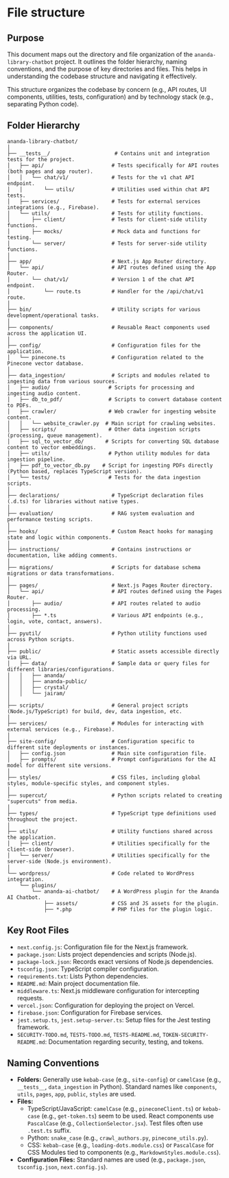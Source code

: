 # File structure

## Purpose

This document maps out the directory and file organization of the `ananda-library-chatbot` project. It outlines the
folder hierarchy, naming conventions, and the purpose of key directories and files. This helps in understanding the
codebase structure and navigating it effectively.

This structure organizes the codebase by concern (e.g., API routes, UI components, utilities, tests, configuration) and
by technology stack (e.g., separating Python code).

## Folder Hierarchy

```plaintext
ananda-library-chatbot/
│
├── __tests__/                     # Contains unit and integration tests for the project.
│   ├── api/                      # Tests specifically for API routes (both pages and app router).
│   │   └── chat/v1/              # Tests for the v1 chat API endpoint.
│   │       └── utils/            # Utilities used within chat API tests.
│   ├── services/                 # Tests for external services integrations (e.g., Firebase).
│   └── utils/                    # Tests for utility functions.
│       ├── client/               # Tests for client-side utility functions.
│       ├── mocks/                # Mock data and functions for testing.
│       └── server/               # Tests for server-side utility functions.
│
├── app/                          # Next.js App Router directory.
│   └── api/                      # API routes defined using the App Router.
│       └── chat/v1/              # Version 1 of the chat API endpoint.
│           └── route.ts          # Handler for the /api/chat/v1 route.
│
├── bin/                          # Utility scripts for various development/operational tasks.
│
├── components/                   # Reusable React components used across the application UI.
│
├── config/                       # Configuration files for the application.
│   └── pinecone.ts               # Configuration related to the Pinecone vector database.
│
├── data_ingestion/               # Scripts and modules related to ingesting data from various sources.
│   ├── audio/                   # Scripts for processing and ingesting audio content.
│   ├── db_to_pdf/               # Scripts to convert database content to PDFs.
│   ├── crawler/                 # Web crawler for ingesting website content.
│   │   └── website_crawler.py  # Main script for crawling websites.
│   ├── scripts/                 # Other data ingestion scripts (processing, queue management).
│   ├── sql_to_vector_db/       # Scripts for converting SQL database content to vector embeddings.
│   ├── utils/                   # Python utility modules for data ingestion pipeline.
│   ├── pdf_to_vector_db.py    # Script for ingesting PDFs directly (Python based, replaces TypeScript version).
│   └── tests/                   # Tests for the data ingestion scripts.
│
├── declarations/                 # TypeScript declaration files (.d.ts) for libraries without native types.
│
├── evaluation/                   # RAG system evaluation and performance testing scripts.
│
├── hooks/                        # Custom React hooks for managing state and logic within components.
│
├── instructions/                 # Contains instructions or documentation, like adding comments.
│
├── migrations/                   # Scripts for database schema migrations or data transformations.
│
├── pages/                        # Next.js Pages Router directory.
│   └── api/                      # API routes defined using the Pages Router.
│       ├── audio/                # API routes related to audio processing.
│       ├── *.ts                  # Various API endpoints (e.g., login, vote, contact, answers).
│
├── pyutil/                       # Python utility functions used across Python scripts.
│
├── public/                       # Static assets accessible directly via URL.
│   ├── data/                     # Sample data or query files for different libraries/configurations.
│   │   ├── ananda/
│   │   ├── ananda-public/
│   │   ├── crystal/
│   │   └── jairam/
│
├── scripts/                      # General project scripts (Node.js/TypeScript) for build, dev, data ingestion, etc.
│
├── services/                     # Modules for interacting with external services (e.g., Firebase).
│
├── site-config/                  # Configuration specific to different site deployments or instances.
│   ├── config.json               # Main site configuration file.
│   ├── prompts/                  # Prompt configurations for the AI model for different site versions.
│
├── styles/                       # CSS files, including global styles, module-specific styles, and component styles.
│
├── supercut/                     # Python scripts related to creating "supercuts" from media.
│
├── types/                        # TypeScript type definitions used throughout the project.
│
├── utils/                        # Utility functions shared across the application.
│   ├── client/                   # Utilities specifically for the client-side (browser).
│   └── server/                   # Utilities specifically for the server-side (Node.js environment).
│
└── wordpress/                    # Code related to WordPress integration.
    └── plugins/
        └── ananda-ai-chatbot/    # A WordPress plugin for the Ananda AI Chatbot.
            ├── assets/           # CSS and JS assets for the plugin.
            ├── *.php             # PHP files for the plugin logic.
```

## Key Root Files

- `next.config.js`: Configuration file for the Next.js framework.
- `package.json`: Lists project dependencies and scripts (Node.js).
- `package-lock.json`: Records exact versions of Node.js dependencies.
- `tsconfig.json`: TypeScript compiler configuration.
- `requirements.txt`: Lists Python dependencies.
- `README.md`: Main project documentation file.
- `middleware.ts`: Next.js middleware configuration for intercepting requests.
- `vercel.json`: Configuration for deploying the project on Vercel.
- `firebase.json`: Configuration for Firebase services.
- `jest.setup.ts`, `jest.setup-server.ts`: Setup files for the Jest testing framework.
- `SECURITY-TODO.md`, `TESTS-TODO.md`, `TESTS-README.md`, `TOKEN-SECURITY-README.md`: Documentation regarding security,
  testing, and tokens.

## Naming Conventions

- **Folders:** Generally use `kebab-case` (e.g., `site-config`) or `camelCase` (e.g., `__tests__`, `data_ingestion` in
  Python). Standard names like `components`, `utils`, `pages`, `app`, `public`, `styles` are used.
- **Files:**
  - TypeScript/JavaScript: `camelCase` (e.g., `pineconeClient.ts`) or `kebab-case` (e.g., `get-token.ts`) seem to be
    used. React components use `PascalCase` (e.g., `CollectionSelector.jsx`). Test files often use `.test.ts` suffix.
  - Python: `snake_case` (e.g., `crawl_authors.py`, `pinecone_utils.py`).
  - CSS: `kebab-case` (e.g., `loading-dots.module.css`) or `PascalCase` for CSS Modules tied to components (e.g.,
    `MarkdownStyles.module.css`).
- **Configuration Files:** Standard names are used (e.g., `package.json`, `tsconfig.json`, `next.config.js`).
